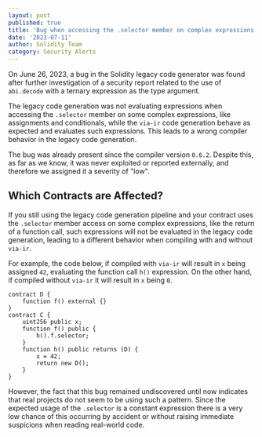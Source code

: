 ```yaml
---
layout: post
published: true
title: 'Bug when accessing the .selector member on complex expressions in legacy code generation'
date: '2023-07-11'
author: Solidity Team
category: Security Alerts
---
```


On June 26, 2023, a bug in the Solidity legacy code generator was found after further
investigation of a security report related to the use of ``abi.decode`` with a ternary
expression as the type argument.

The legacy code generation was not evaluating expressions when accessing the ``.selector``
member on some complex expressions, like assignments and conditionals, while the ``via-ir`` code
generation behave as expected and evaluates such expressions.
This leads to a wrong compiler behavior in the legacy code generation.

The bug was already present since the compiler version ``0.6.2``.
Despite this, as far as we know, it was never exploited or reported externally, and
therefore we assigned it a severity of "low".

## Which Contracts are Affected?

If you still using the legacy code generation pipeline and your contract uses the 
``.selector`` member access on some complex expressions,
like the return of a function call, such expressions will not be evaluated in the 
legacy code generation, leading to a different behavior when compiling with and without ``via-ir``.

For example, the code below, if compiled with ``via-ir`` will result in ``x`` being 
assigned ``42``, evaluating the function call ``h()`` expression.
On the other hand, if compiled without ``via-ir`` it will result in ``x`` being ``0``.

```solidity
contract D {
    function f() external {}
}
contract C {
    uint256 public x;
    function f() public {
        h().f.selector;
    }
    function h() public returns (D) {
        x = 42;
        return new D();
    }
}
```

However, the fact that this bug remained undiscovered until now indicates that real
projects do not seem to be using such a pattern.
Since the expected usage of the ``.selector`` is a constant expression there is a very low chance
of this occurring by accident or without raising immediate suspicions when reading real-world code.

